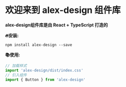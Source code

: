 # 欢迎来到 alex-design 组件库

**alex-design组件库是由 React + TypeScript 打造的**



**🔥安装:**

`npm install alex-design --save`

**📚使用:**

```js
// 加载样式
import 'alex-design/dist/index.css'
// 引入组件
import { Button } from 'alex-design'
```

